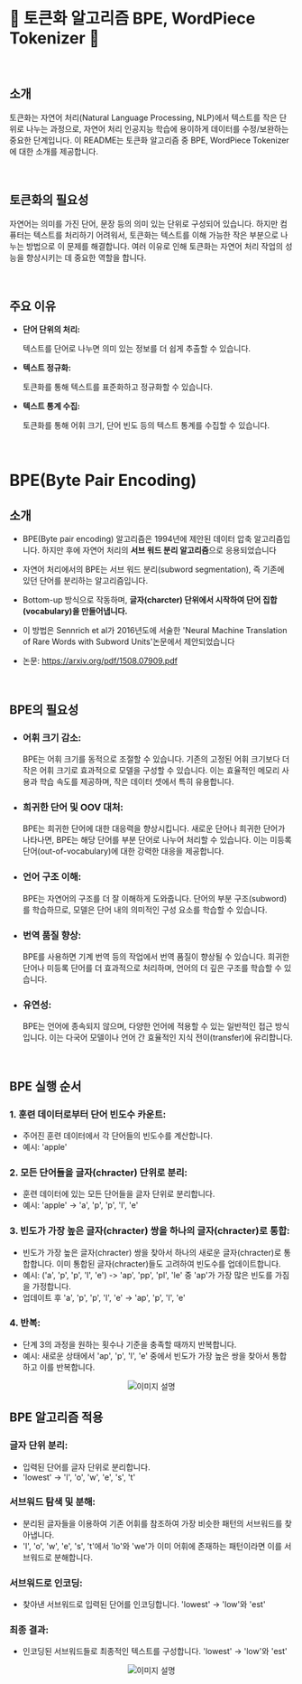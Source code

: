 # 📖 토큰화 알고리즘 BPE, WordPiece Tokenizer 📖
<br>

## 소개

토큰화는 자연어 처리(Natural Language Processing, NLP)에서 텍스트를 작은 단위로 나누는 과정으로, 자연어 처리 인공지능 학습에 용이하게 데이터를 수정/보완하는 중요한 단계입니다. 이 README는 토큰화 알고리즘 중 BPE, WordPiece Tokenizer에 대한 소개를 제공합니다.

<br>

## 토큰화의 필요성
자연어는 의미를 가진 단어, 문장 등의 의미 있는 단위로 구성되어 있습니다.
하지만 컴퓨터는 텍스트를 처리하기 어려워서, 토큰화는 텍스트를 이해 가능한 작은 부분으로 나누는 방법으로 이 문제를 해결합니다.
여러 이유로 인해 토큰화는 자연어 처리 작업의 성능을 향상시키는 데 중요한 역할을 합니다.

<br>

## 주요 이유

- **단어 단위의 처리:**

  텍스트를 단어로 나누면 의미 있는 정보를 더 쉽게 추출할 수 있습니다.

- **텍스트 정규화:**

  토큰화를 통해 텍스트를 표준화하고 정규화할 수 있습니다.

- **텍스트 통계 수집:** 

  토큰화를 통해 어휘 크기, 단어 빈도 등의 텍스트 통계를 수집할 수 있습니다.

<br>

# BPE(Byte Pair Encoding)

## 소개

- BPE(Byte pair encoding) 알고리즘은 1994년에 제안된 데이터 압축 알고리즘입니다. 하지만 후에 자연어 처리의 **서브 워드 분리 알고리즘**으로 응용되었습니다

- 자연어 처리에서의 BPE는 서브 워드 분리(subword segmentation), 즉 기존에 있던 단어를 분리하는 알고리즘입니다.

- Bottom-up 방식으로 작동하며, **글자(charcter) 단위에서 시작하여 단어 집합(vocabulary)을 만들어냅니다.**

- 이 방법은 Sennrich et al가 2016년도에 서술한 'Neural Machine Translation of Rare Words with Subword Units'논문에서 제안되었습니다
  
- 논문: https://arxiv.org/pdf/1508.07909.pdf

<br>

## BPE의 필요성
- ### **어휘 크기 감소:** ###

  BPE는 어휘 크기를 동적으로 조절할 수 있습니다. 기존의 고정된 어휘 크기보다 더 작은 어휘 크기로 효과적으로 모델을 구성할 수 있습니다. 이는 효율적인 메모리 사용과 학습 속도를 제공하며, 작은 데이터 셋에서 특히 유용합니다.


- ### **희귀한 단어 및 OOV 대처:** ###

  BPE는 희귀한 단어에 대한 대응력을 향상시킵니다. 새로운 단어나 희귀한 단어가 나타나면, BPE는 해당 단어를 부분 단어로 나누어 처리할 수 있습니다. 이는 미등록 단어(out-of-vocabulary)에 대한 강력한 대응을 제공합니다.

- ### **언어 구조 이해:** ###

  BPE는 자연어의 구조를 더 잘 이해하게 도와줍니다. 단어의 부분 구조(subword)를 학습하므로, 모델은 단어 내의 의미적인 구성 요소를 학습할 수 있습니다.

- ### **번역 품질 향상:** ###

  BPE를 사용하면 기계 번역 등의 작업에서 번역 품질이 향상될 수 있습니다. 희귀한 단어나 미등록 단어를 더 효과적으로 처리하며, 언어의 더 깊은 구조를 학습할 수 있습니다.

- ### **유연성:** ###

  BPE는 언어에 종속되지 않으며, 다양한 언어에 적용할 수 있는 일반적인 접근 방식입니다. 이는 다국어 모델이나 언어 간 효율적인 지식 전이(transfer)에 유리합니다.

<br>

## BPE 실행 순서
### 1. 훈련 데이터로부터 단어 빈도수 카운트: 
- 주어진 훈련 데이터에서 각 단어들의 빈도수를 계산합니다.
- 예시: 'apple'

### 2. 모든 단어들을 글자(chracter) 단위로 분리:
- 훈련 데이터에 있는 모든 단어들을 글자 단위로 분리합니다.
- 예시: 'apple' -> 'a', 'p', 'p', 'l', 'e'
  
### 3. 빈도가 가장 높은 글자(chracter) 쌍을 하나의 글자(chracter)로 통합: 
- 빈도가 가장 높은 글자(chracter) 쌍을 찾아서 하나의 새로운 글자(chracter)로 통합합니다. 이미 통합된 글자(chracter)들도 고려하여 빈도수를 업데이트합니다.
- 예시: ('a', 'p', 'p', 'l', 'e') -> 'ap', 'pp', 'pl', 'le' 중 'ap'가 가장 많은 빈도를 가짐을 가정합니다.
- 업데이트 후 'a', 'p', 'p', 'l', 'e' -> 'ap', 'p', 'l', 'e'

### 4. 반복:
- 단계 3의 과정을 원하는 횟수나 기준을 충족할 때까지 반복합니다.
- 예시: 새로운 상태에서 'ap', 'p', 'l', 'e' 중에서 빈도가 가장 높은 쌍을 찾아서 통합하고 이를 반복합니다.

<p align="center">
  <img src="https://github.com/zzzxxcc123/BPE-WordPiece-Tokenizer/assets/117971016/78404a3d-cfca-4ef1-8310-fbef64e8ff93" alt="이미지 설명">
</p>

## BPE 알고리즘 적용

### 글자 단위 분리:
- 입력된 단어를 글자 단위로 분리합니다.
- 'lowest' -> 'l', 'o', 'w', 'e', 's', 't'
  
### 서브워드 탐색 및 분해:
- 분리된 글자들을 이용하여 기존 어휘를 참조하여 가장 비슷한 패턴의 서브워드를 찾아냅니다.
- 'l', 'o', 'w', 'e', 's', 't'에서 'lo'와 'we'가 이미 어휘에 존재하는 패턴이라면 이를 서브워드로 분해합니다.
  
### 서브워드로 인코딩:
- 찾아낸 서브워드로 입력된 단어를 인코딩합니다. 'lowest' -> 'low'와 'est'

### 최종 결과:
- 인코딩된 서브워드들로 최종적인 텍스트를 구성합니다. 'lowest' -> 'low'와 'est'

<p align="center">
  <img src="https://github.com/zzzxxcc123/BPE-WordPiece-Tokenizer/assets/117971016/4d0d7eb7-c656-4295-89ea-7f8f1683eade" alt="이미지 설명">
</p>


